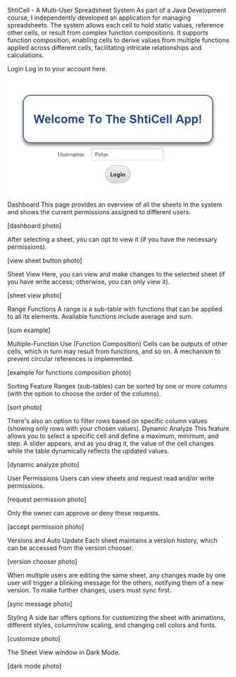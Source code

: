 ShtiCell - A Multi-User Spreadsheet System
As part of a Java Development course, I independently developed an application for managing spreadsheets. The system allows each cell to hold static values, reference other cells, or result from complex function compositions. It supports function composition, enabling cells to derive values from multiple functions applied across different cells, facilitating intricate relationships and calculations.

Login
Log in to your account here.

![App Screenshot](./readme-images/login.png)

Dashboard
This page provides an overview of all the sheets in the system and shows the current permissions assigned to different users.

[dashboard photo]

After selecting a sheet, you can opt to view it (if you have the necessary permissions).

[view sheet button photo]

Sheet View
Here, you can view and make changes to the selected sheet (if you have write access; otherwise, you can only view it).

[sheet view photo]

Range Functions
A range is a sub-table with functions that can be applied to all its elements. Available functions include average and sum.

[sum example]

Multiple-Function Use (Function Composition)
Cells can be outputs of other cells, which in turn may result from functions, and so on. A mechanism to prevent circular references is implemented.

[example for functions composition photo]

Sorting Feature
Ranges (sub-tables) can be sorted by one or more columns (with the option to choose the order of the columns).

[sort photo]

There's also an option to filter rows based on specific column values (showing only rows with your chosen values).
Dynamic Analyze
This feature allows you to select a specific cell and define a maximum, minimum, and step. A slider appears, and as you drag it, the value of the cell changes while the table dynamically reflects the updated values.

[dynamic analyze photo]

User Permissions
Users can view sheets and request read and/or write permissions.

[request permission photo]

Only the owner can approve or deny these requests.

[accept permission photo]

Versions and Auto Update
Each sheet maintains a version history, which can be accessed from the version chooser.

[version chooser photo]

When multiple users are editing the same sheet, any changes made by one user will trigger a blinking message for the others, notifying them of a new version. To make further changes, users must sync first.

[sync message photo]

Styling
A side bar offers options for customizing the sheet with animations, different styles, column/row scaling, and changing cell colors and fonts.

[customize photo]

The Sheet View window in Dark Mode.

[dark mode photo]
